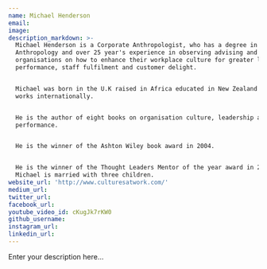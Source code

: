 ```yaml
---
name: Michael Henderson
email:
image:
description_markdown: >-
  Michael Henderson is a Corporate Anthropologist, who has a degree in
  Anthropology and over 25 year's experience in observing advising and educating
  organisations on how to enhance their workplace culture for greater levels of
  performance, staff fulfilment and customer delight.


  Michael was born in the U.K raised in Africa educated in New Zealand and now
  works internationally.


  He is the author of eight books on organisation culture, leadership and
  performance.


  He is the winner of the Ashton Wiley book award in 2004.


  He is the winner of the Thought Leaders Mentor of the year award in 2010.
  Michael is married with three children.
website_url: 'http://www.culturesatwork.com/'
medium_url:
twitter_url:
facebook_url:
youtube_video_id: cKugJk7rKW0
github_username:
instagram_url:
linkedin_url:
---
```


Enter your description here...
